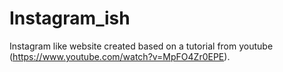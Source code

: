 # Instagram_ish
Instagram like website created based on a tutorial from youtube (https://www.youtube.com/watch?v=MpFO4Zr0EPE).


